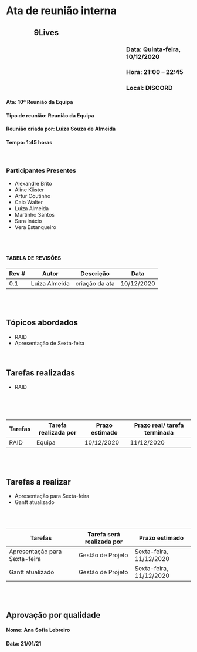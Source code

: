 ﻿# Ata de reunião interna

## <p style='padding-left:15%'> <b> 9Lives </b> <insert date_dime></p>

### <p style='padding-left:65%'> <b>Data:</b> Quinta-feira, 10/12/2020 <insert date_dime></p>
### <p style='padding-left:65%'> <b>Hora:</b> 21:00 – 22:45   <insert date_dime></p>
### <p style='padding-left:65%'> <b>Local:</b> DISCORD <insert date_dime></p>

#### <b> Ata:</b> 10ª Reunião da Equipa
#### <b> Tipo de reunião:</b> Reunião da Equipa
#### <b> Reunião criada por:</b> Luiza Souza de Almeida
#### <b> Tempo:</b>  1:45 horas

</br>

### <b>Participantes Presentes</b>
* Alexandre Brito
* Aline Küster
* Artur Coutinho
* Caio Walter
* Luiza Almeida
* Martinho Santos
* Sara Inácio
* Vera Estanqueiro

<br/>
<br/>

#### TABELA DE REVISÕES
Rev # | Autor|  Descrição | Data
--- | --- | --- | ---
0.1 | Luiza Almeida | criação da ata | 10/12/2020

<br/>
<br/>

## <b> Tópicos abordados </b>
* RAID
* Apresentação de Sexta-feira
<br/>

## Tarefas realizadas
* RAID
<br/>
<br/>
<br/>

Tarefas | Tarefa realizada por |  Prazo estimado | Prazo real/ tarefa terminada
--- | --- | --- | ---
RAID | Equipa | 10/12/2020 | 11/12/2020
<br/> 
<br/>

## Tarefas a realizar
* Apresentação para Sexta-feira
* Gantt atualizado
<br/>

<br/>

Tarefas | Tarefa será realizada por |  Prazo estimado
--- | --- | --- | 
Apresentação para Sexta-feira | Gestão de Projeto | Sexta-feira, 11/12/2020 | 
Gantt atualizado | Gestão de Projeto | Sexta-feira, 11/12/2020 |
</br>
</br>

## Aprovação por qualidade
#### <b> Nome: Ana Sofia Lebreiro</b> 
#### <b> Data: 21/01/21</b> 

